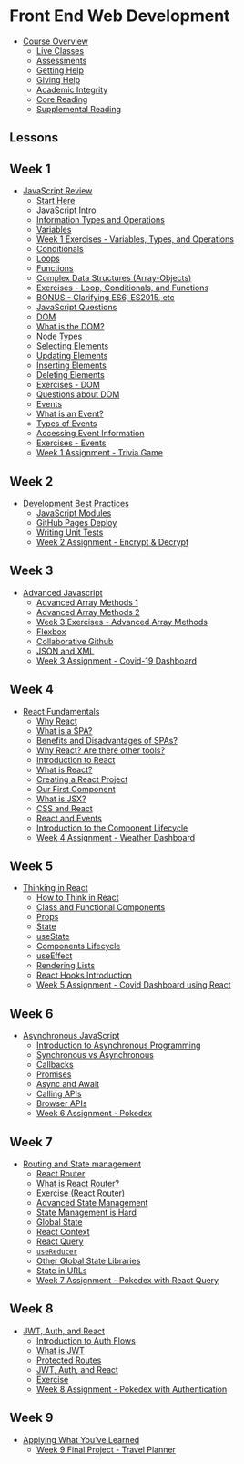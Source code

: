 # Front End Web Development
<!-- name:Front End Web Development, code:CSE007, term:Oct-2023, about_path:src/course-overview.md -->

- [Course Overview](course-overview.md) <!-- w:30, k:general, p:2023-10-09 -->
  - [Live Classes](live-classes.md) <!-- w:30, k:general, p:2023-10-09 -->
  - [Assessments](assessments.md) <!-- w:30, k:general, p:2023-10-09 -->
  - [Getting Help](getting-help.md) <!-- w:30, k:general, p:2023-10-09 -->
  - [Giving Help](giving-help.md) <!-- w:30, k:general, p:2023-10-09 -->
  - [Academic Integrity](academic-integrity.md) <!-- w:30, k:general, p:2023-10-09 -->
  - [Core Reading](core-reading.md) <!-- w:240, k:publicationReviewed, p:2023-10-09 -->
  - [Supplemental Reading](supplemental-reading.md) <!-- w:240, k:publicationReviewed, p:2023-10-09 -->

## Lessons

## Week 1

- [JavaScript Review](lessons/javascript-review.md) <!-- w:30, k:general, p:2023-10-09 -->
  - [Start Here](lessons/javascript-review/start-here.md) <!-- w:30, k:general, p:2023-10-09 -->
  - [JavaScript Intro](lessons/javascript-review/javascript-intro.md) <!-- w:30, k:general, p:2023-10-09 -->
  - [Information Types and Operations](lessons/javascript-review/javascript-intro/information-type-and-operations.md) <!-- w:30, k:general, p:2023-10-09 -->
  - [Variables](lessons/javascript-review/javascript-intro/variables.md) <!-- w:30, k:general, p:2023-10-09 -->
  - [Week 1 Exercises - Variables, Types, and Operations](lessons/javascript-review/javascript-intro/exercises-variable-types-and-operations.md) <!-- w:30, k:assignment, g:5, d:2023-10-15, p:2023-10-09 -->
  - [Conditionals](lessons/javascript-review/javascript-intro/conditionals.md) <!-- w:30, k:general, p:2023-10-09 -->
  - [Loops](lessons/javascript-review/javascript-intro/loops.md) <!-- w:30, k:general, p:2023-10-09 -->
  - [Functions](lessons/javascript-review/javascript-intro/functions.md) <!-- w:30, k:general, p:2023-10-09 -->
  - [Complex Data Structures (Array-Objects)](lessons/javascript-review/javascript-intro/complex-data-structures-array-objects.md) <!-- w:30, k:general, p:2023-10-09 -->
  - [Exercises - Loop, Conditionals, and Functions](lessons/javascript-review/javascript-intro/exercises-loop-conditionals-functions.md) <!-- w:30, k:general, p:2023-10-09 -->
  - [BONUS - Clarifying ES6, ES2015, etc](lessons/javascript-review/javascript-intro/bonus-clarifying-es6-es2015-etc.md) <!-- w:30, k:general, p:2023-10-09 -->
  - [JavaScript Questions](lessons/javascript-review/javascript-intro/javascript-questions.md) <!-- w:30, k:general, p:2023-10-09 -->
  - [DOM](lessons/javascript-review/dom.md) <!-- w:30, k:general, p:2023-10-09 -->
  - [What is the DOM?](lessons/javascript-review/dom/what-is-the-dom.md) <!-- w:30, k:general, p:2023-10-09 -->
  - [Node Types](lessons/javascript-review/dom/node-types.md) <!-- w:30, k:general, p:2023-10-09 -->
  - [Selecting Elements](lessons/javascript-review/dom/selecting-elements.md) <!-- w:30, k:general, p:2023-10-09 -->
  - [Updating Elements](lessons/javascript-review/dom/updating-elements.md) <!-- w:30, k:general, p:2023-10-09 -->
  - [Inserting Elements](lessons/javascript-review/dom/inserting-elements.md) <!-- w:30, k:general, p:2023-10-09 -->
  - [Deleting Elements](lessons/javascript-review/dom/deleting-elements.md) <!-- w:30, k:general, p:2023-10-09 -->
  - [Exercises - DOM](lessons/javascript-review/dom/exercises.md) <!-- w:30, k:general, p:2023-10-09 -->
  - [Questions about DOM](lessons/javascript-review/dom/questions-about-dom.md) <!-- w:30, k:general, p:2023-10-09 -->
  - [Events](lessons/javascript-review/events.md) <!-- w:30, k:general, p:2023-10-09 -->
  - [What is an Event?](lessons/javascript-review/events/what-is-an-event.md) <!-- w:30, k:general, p:2023-10-09 -->
  - [Types of Events](lessons/javascript-review/events/types-of-events.md) <!-- w:30, k:general, p:2023-10-09 -->
  - [Accessing Event Information](lessons/javascript-review/events/accessing-to-the-event-information.md) <!-- w:30, k:general, p:2023-10-09 -->
  - [Exercises - Events](lessons/javascript-review/events/exercises.md) <!-- w:60, k:general, p:2023-10-09 -->
  - [Week 1 Assignment - Trivia Game](lessons/javascript-review/project.md) <!-- w:360, k:assignmentSummative, g:8, d:2023-10-15, p:2023-10-09 -->

## Week 2

- [Development Best Practices](lessons/development-best-practices.md) <!-- w:30, k:general, p:2023-10-116 -->
  - [JavaScript Modules](lessons/development-best-practices/javascript-modules.md) <!-- w:120, k:general, p:2023-10-116 -->
  - [GitHub Pages Deploy](lessons/development-best-practices/gh-pages-deploy.md) <!-- w:120, k:general, p:2023-10-116 -->
  - [Writing Unit Tests](lessons/development-best-practices/writing-unit-tests.md) <!-- w:120, k:general, p:2023-10-116 -->
  - [Week 2 Assignment - Encrypt & Decrypt](lessons/development-best-practices/project.md) <!-- w:360, k:assignment, g:8, d:2023-10-22, p:2023-10-116 -->

## Week 3

- [Advanced Javascript](lessons/advanced-javascript.md) <!-- w:30, k:general, p:2023-10-23 -->
  - [Advanced Array Methods 1](lessons/advanced-javascript/advanced-array-methods-1.md)  <!-- w:120, k:general, p:2023-10-23 -->
  - [Advanced Array Methods 2](lessons/advanced-javascript/advanced-array-methods-2.md)  <!-- w:120, k:general, p:2023-10-23 -->
  - [Week 3 Exercises - Advanced Array Methods](lessons/advanced-javascript/exercises.md) <!-- w:60, k:assignment, g:5, d:2023-10-29, p:2023-10-23 -->
  - [Flexbox](lessons/advanced-javascript/flexbox.md)  <!-- w:120, k:general, p:2023-10-23 -->
  - [Collaborative Github](lessons/advanced-javascript/collaborative-github.md)  <!-- w:120, k:general, p:2023-10-23 -->
  - [JSON and XML](lessons/advanced-javascript/json-and-xml.md)  <!-- w:120, k:general, p:2023-10-23 -->
  - [Week 3 Assignment - Covid-19 Dashboard](lessons/advanced-javascript/project-covid-19-data-dashboard.md) <!-- w:360, k:assignmentSummative, g:8, d:2023-10-29, p:2023-10-23 -->

## Week 4

- [React Fundamentals](lessons/introduction-to-react.md) <!-- w:30, k:general, p:2023-10-30 -->
  - [Why React](lessons/introduction-to-react/why-react.md)  <!-- w:120, k:general, p:2023-10-30 -->
  - [What is a SPA?](lessons/introduction-to-react/why-react/what-is-a-spa.md)  <!-- w:120, k:general, p:2023-10-30 -->
  - [Benefits and Disadvantages of SPAs?](lessons/introduction-to-react/why-react/benefits-disadvantages-of-spas.md)  <!-- w:120, k:general, p:2023-10-30 -->
  - [Why React? Are there other tools?](lessons/introduction-to-react/why-react/why-react-are-there-other-tools.md)  <!-- w:120, k:general, p:2023-10-30 -->
  - [Introduction to React](lessons/introduction-to-react/intro-to-react.md)  <!-- w:120, k:general, p:2023-10-30 -->
  - [What is React?](lessons/introduction-to-react/intro-to-react/what-is-react.md)  <!-- w:120, k:general, p:2023-10-30 -->
  - [Creating a React Project](lessons/introduction-to-react/intro-to-react/creating-a-react-project.md)  <!-- w:120, k:general, p:2023-10-30 -->
  - [Our First Component](lessons/introduction-to-react/intro-to-react/our-first-component.md)  <!-- w:120, k:general, p:2023-10-30 -->
  - [What is JSX?](lessons/introduction-to-react/intro-to-react/what-is-jsx.md)  <!-- w:120, k:general, p:2023-10-30 -->
  - [CSS and React](lessons/introduction-to-react/intro-to-react/css-and-react.md)  <!-- w:120, k:general, p:2023-10-30 -->
  - [React and Events](lessons/introduction-to-react/intro-to-react/react-and-events.md)  <!-- w:120, k:general, p:2023-10-30 -->
  - [Introduction to the Component Lifecycle](lessons/introduction-to-react/intro-to-react/intro-to-component-lifecycle.md)  <!-- w:120, k:general, p:2023-10-30 -->
  - [Week 4 Assignment - Weather Dashboard](lessons/introduction-to-react/project.md) <!-- w:360, k:assignmentSummative, g:8, d:2023-11-05, p:2023-10-30 -->

## Week 5

- [Thinking in React](lessons/thinking-in-react.md) <!-- w:30, k:general, p:2023-11-06 -->
  - [How to Think in React](lessons/thinking-in-react/how-to-think-in-react.md)  <!-- w:120, k:general, p:2023-11-06 -->
  - [Class and Functional Components](lessons/thinking-in-react/class-and-functional-components.md)  <!-- w:120, k:general, p:2023-11-06 -->
  - [Props](lessons/thinking-in-react/props.md)  <!-- w:120, k:general, p:2023-11-06 -->
  - [State](lessons/thinking-in-react/state.md)  <!-- w:120, k:general, p:2023-11-06 -->
  - [useState](lessons/thinking-in-react/usestate.md)  <!-- w:120, k:general, p:2023-11-06 -->
  - [Components Lifecycle](lessons/thinking-in-react/components-lifecycle.md)  <!-- w:120, k:general, p:2023-11-06 -->
  - [useEffect](lessons/thinking-in-react/useeffect.md)  <!-- w:120, k:general, p:2023-11-06 -->
  - [Rendering Lists](lessons/thinking-in-react/rendering-lists.md)  <!-- w:120, k:general, p:2023-11-06 -->
  - [React Hooks Introduction](lessons/thinking-in-react/react-hooks-intro.md)  <!-- w:120, k:general, p:2023-11-06 -->
  - [Week 5 Assignment - Covid Dashboard using React](lessons/thinking-in-react/project.md) <!-- w:360, k:assignmentSummative, g:8, d:2023-11-12, p:2023-11-06 -->

## Week 6

- [Asynchronous JavaScript](lessons/asynchronous-javascript.md) <!-- w:30, k:general, p:2023-11-13 -->
  - [Introduction to Asynchronous Programming](lessons/asynchronous-javascript/intro-to-asynchronous-programming.md)  <!-- w:120, k:general, p:2023-11-13 -->
  - [Synchronous vs Asynchronous](lessons/asynchronous-javascript/syncronous-vs-asyncronous.md)  <!-- w:120, k:general, p:2023-11-13 -->
  - [Callbacks](lessons/asynchronous-javascript/callbacks.md)  <!-- w:120, k:general, p:2023-11-13 -->
  - [Promises](lessons/asynchronous-javascript/promises.md)  <!-- w:120, k:general, p:2023-11-13 -->
  - [Async and Await](lessons/asynchronous-javascript/async-await.md)  <!-- w:120, k:general, p:2023-11-13 -->
  - [Calling APIs](lessons/asynchronous-javascript/calling-apis.md)  <!-- w:120, k:general, p:2023-11-13 -->
  - [Browser APIs](lessons/asynchronous-javascript/browser-apis.md)  <!-- w:120, k:general, p:2023-11-13 -->
  - [Week 6 Assignment - Pokedex](lessons/asynchronous-javascript/project.md) <!-- w:360, k:assignmentSummative, g:8, d:2023-11-19, p:2023-11-13 -->

## Week 7

- [Routing and State management](lessons/state-management.md) <!-- w:30, k:general, p:2023-11-20 -->
  - [React Router](lessons/state-management/react-router.md)  <!-- w:120, k:general, p:2023-11-20 -->
  - [What is React Router?](lessons/state-management/react-router/what-is-react-router.md)  <!-- w:120, k:general, p:2023-11-20 -->
  - [Exercise (React Router)](lessons/state-management/react-router/react-router-exercise.md)  <!-- w:120, k:general, p:2023-11-20 -->
  - [Advanced State Management](lessons/state-management/advanced-state-managment.md)  <!-- w:120, k:general, p:2023-11-20 -->
  - [State Management is Hard](lessons/state-management/advanced-state-managment/state-management-is-hard.md)  <!-- w:120, k:general, p:2023-11-20 -->
  - [Global State](lessons/state-management/advanced-state-managment/global-state.md)  <!-- w:120, k:general, p:2023-11-20 -->
  - [React Context](lessons/state-management/advanced-state-managment/react-context.md)  <!-- w:120, k:general, p:2023-11-20 -->
  - [React Query](lessons/state-management/advanced-state-managment/react-query.md)  <!-- w:120, k:general, p:2023-11-20 -->
  - [`useReducer`](lessons/state-management/advanced-state-managment/usereducer.md)  <!-- w:120, k:general, p:2023-11-20 -->
  - [Other Global State Libraries](lessons/state-management/advanced-state-managment/other-global-state-libraries.md)  <!-- w:120, k:general, p:2023-11-20 -->
  - [State in URLs](lessons/state-management/advanced-state-managment/state-in-url.md)  <!-- w:120, k:general, p:2023-11-20 -->
  - [Week 7 Assignment - Pokedex with React Query](lessons/state-management/project.md) <!-- w:360, k:assignmentSummative, g:8, d:2023-11-26, p:2023-11-20 -->

## Week 8

- [JWT, Auth, and React](lessons/jwt-and-react.md) <!-- w:30, k:general, p:2023-11-27 -->
  - [Introduction to Auth Flows](lessons/jwt-and-react/auth-flows-intro.md)  <!-- w:120, k:general, p:2023-11-27 -->
  - [What is JWT](lessons/jwt-and-react/what-is-jwt.md)  <!-- w:120, k:general, p:2023-11-27 -->
  - [Protected Routes](lessons/jwt-and-react/protected-routes.md)  <!-- w:120, k:general, p:2023-11-27 -->
  - [JWT, Auth, and React](lessons/jwt-and-react/jwt-and-react.md)  <!-- w:120, k:general, p:2023-11-27 -->
  - [Exercise](lessons/jwt-and-react/exercise.md)  <!-- w:120, k:general, p:2023-11-27 -->
  - [Week 8 Assignment - Pokedex with Authentication](lessons/jwt-and-react/project.md) <!-- w:360, k:assignmentSummative, g:8, d:2023-12-03, p:2023-11-27 -->

## Week 9

- [Applying What You've Learned](lessons/application.md) <!-- w:30, k:general, p:2023-12-04 -->
  - [Week 9 Final Project - Travel Planner](lessons/final-project.md) <!-- w:720, k:assignmentSummative, g:26, d:2023-12-17, p:2023-12-04 -->
